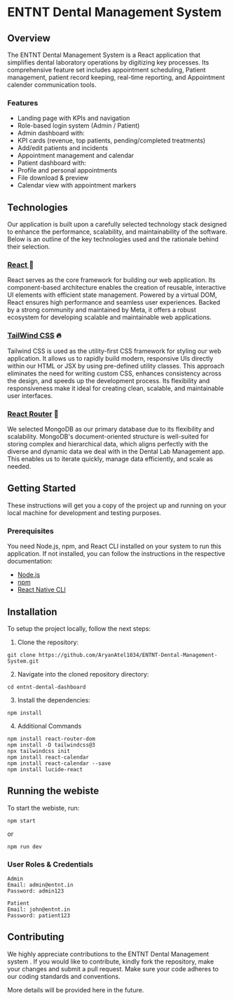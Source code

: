 # ENTNT Dental Management System

## Overview

The ENTNT Dental Management System is a React application that simplifies dental laboratory operations by digitizing key processes. Its comprehensive feature set includes appointment scheduling, Patient management, patient record keeping, real-time reporting, and Appointment calender communication tools.

### Features
-  Landing page with KPIs and navigation
-  Role-based login system (Admin / Patient)
-  Admin dashboard with:
  - KPI cards (revenue, top patients, pending/completed treatments)
  - Add/edit patients and incidents
  - Appointment management and calendar
-  Patient dashboard with:
  - Profile and personal appointments
  - File download & preview
-  Calendar view with appointment markers

## Technologies

Our application is built upon a carefully selected technology stack designed to enhance the performance, scalability, and maintainability of the software. Below is an outline of the key technologies used and the rationale behind their selection.

### [React ](https://react.dev/) 🚀

React serves as the core framework for building our web application. Its component-based architecture enables the creation of reusable, interactive UI elements with efficient state management. Powered by a virtual DOM, React ensures high performance and seamless user experiences. Backed by a strong community and maintained by Meta, it offers a robust ecosystem for developing scalable and maintainable web applications.


### [TailWind CSS](https://tailwindcss.com/) 🔥

Tailwind CSS is used as the utility-first CSS framework for styling our web application. It allows us to rapidly build modern, responsive UIs directly within our HTML or JSX by using pre-defined utility classes. This approach eliminates the need for writing custom CSS, enhances consistency across the design, and speeds up the development process. Its flexibility and responsiveness make it ideal for creating clean, scalable, and maintainable user interfaces.

### [React Router](https://reactrouter.com/) 🍃

We selected MongoDB as our primary database due to its flexibility and scalability. MongoDB's document-oriented structure is well-suited for storing complex and hierarchical data, which aligns perfectly with the diverse and dynamic data we deal with in the Dental Lab Management app. This enables us to iterate quickly, manage data efficiently, and scale as needed.



## Getting Started

These instructions will get you a copy of the project up and running on your local machine for development and testing purposes.

### Prerequisites

You need Node.js, npm, and React CLI installed on your system to run this application. If not installed, you can follow the instructions in the respective documentation:

- [Node.js](https://nodejs.org/en/download/package-manager/)
- [npm](https://www.npmjs.com/get-npm)
- [React Native CLI](https://react.dev/)

## Installation

To setup the project locally, follow the next steps:

1. Clone the repository:

```
git clone https://github.com/AryanAtel1034/ENTNT-Dental-Management-System.git
```

2. Navigate into the cloned repository directory:

```
cd entnt-dental-dashboard
```

3. Install the dependencies:

```
npm install
```

4. Additional Commands 
```
npm install react-router-dom
npm install -D tailwindcss@3
npx tailwindcss init
npm install react-calendar
npm install react-calendar --save
npm install lucide-react
```

## Running the webiste

To start the webiste, run:

```
npm start
```
or
```
npm run dev
```

### User Roles & Credentials
 ```
Admin
Email: admin@entnt.in
Password: admin123
```
```
Patient
Email: john@entnt.in
Password: patient123
```



## Contributing

We highly appreciate contributions to the ENTNT Dental Management system . If you would like to contribute, kindly fork the repository, make your changes and submit a pull request. Make sure your code adheres to our coding standards and conventions.

More details will be provided here in the future.

